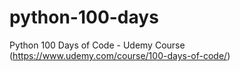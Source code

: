 # python-100-days
Python 100 Days of Code - Udemy Course (https://www.udemy.com/course/100-days-of-code/)
